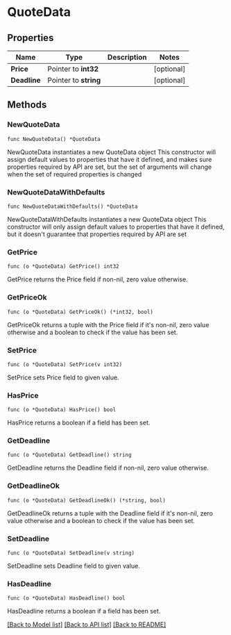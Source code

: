 # QuoteData

## Properties

Name | Type | Description | Notes
------------ | ------------- | ------------- | -------------
**Price** | Pointer to **int32** |  | [optional] 
**Deadline** | Pointer to **string** |  | [optional] 

## Methods

### NewQuoteData

`func NewQuoteData() *QuoteData`

NewQuoteData instantiates a new QuoteData object
This constructor will assign default values to properties that have it defined,
and makes sure properties required by API are set, but the set of arguments
will change when the set of required properties is changed

### NewQuoteDataWithDefaults

`func NewQuoteDataWithDefaults() *QuoteData`

NewQuoteDataWithDefaults instantiates a new QuoteData object
This constructor will only assign default values to properties that have it defined,
but it doesn't guarantee that properties required by API are set

### GetPrice

`func (o *QuoteData) GetPrice() int32`

GetPrice returns the Price field if non-nil, zero value otherwise.

### GetPriceOk

`func (o *QuoteData) GetPriceOk() (*int32, bool)`

GetPriceOk returns a tuple with the Price field if it's non-nil, zero value otherwise
and a boolean to check if the value has been set.

### SetPrice

`func (o *QuoteData) SetPrice(v int32)`

SetPrice sets Price field to given value.

### HasPrice

`func (o *QuoteData) HasPrice() bool`

HasPrice returns a boolean if a field has been set.

### GetDeadline

`func (o *QuoteData) GetDeadline() string`

GetDeadline returns the Deadline field if non-nil, zero value otherwise.

### GetDeadlineOk

`func (o *QuoteData) GetDeadlineOk() (*string, bool)`

GetDeadlineOk returns a tuple with the Deadline field if it's non-nil, zero value otherwise
and a boolean to check if the value has been set.

### SetDeadline

`func (o *QuoteData) SetDeadline(v string)`

SetDeadline sets Deadline field to given value.

### HasDeadline

`func (o *QuoteData) HasDeadline() bool`

HasDeadline returns a boolean if a field has been set.


[[Back to Model list]](../README.md#documentation-for-models) [[Back to API list]](../README.md#documentation-for-api-endpoints) [[Back to README]](../README.md)


